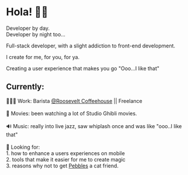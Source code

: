 <style>
  .pebblesMe{
    width: 150px
    height: 550px
  }
</style>

# Hola! 🤟🏽

Developer by day.
<br>
Developer by night too...

Full-stack developer, with a slight addiction to front-end development.

I create for me, for you, for ya. 

Creating a user experience that makes you go "Ooo...I like that"

## **Currently:**
  🧑🏽‍💼 Work: Barista <a href="https://www.rooseveltcoffee.org/" target="_blank">@Roosevelt Coffeehouse</a>  || Freelance
  <br>
  <br>
  🎥 Movies: been watching a lot of Studio Ghibli movies.
  <br>
  <br>
  🔊 Music: really into live jazz, saw whiplash once and was like "ooo..I like that"
  <br>
  <br>
  👀 Looking for: 
  <br>
    1. how to enhance a users experiences on mobile
    <br>
    2. tools that make it easier for me to create magic
    <br>
    3. reasons why not to get <a href="https://www.alexisquintuna.com/static/media/Pebbles.c56e3d8f05538d2efe81.png" target="_blank">Pebbles</a> a cat friend.



<!--
**alexisquintuna/alexisquintuna** is a ✨ _special_ ✨ repository because its `README.md` (this file) appears on your GitHub profile.

Here are some ideas to get you started:

- 🔭 I’m currently working on ...
- 🌱 I’m currently learning ...
- 👯 I’m looking to collaborate on ...
- 🤔 I’m looking for help with ...
- 💬 Ask me about ...
- 📫 How to reach me: ...
- 😄 Pronouns: ...
- ⚡ Fun fact: ...
-->
